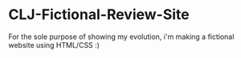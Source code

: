 # CLJ-Fictional-Review-Site
For the sole purpose of showing my evolution, i'm making a fictional website using HTML/CSS :)
